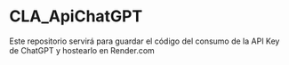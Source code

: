 # CLA_ApiChatGPT
Este repositorio servirá para guardar el código del consumo de la API Key de ChatGPT y hostearlo en Render.com
